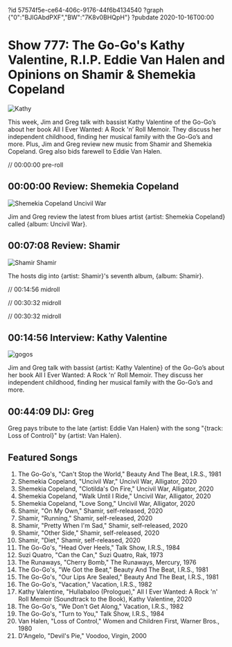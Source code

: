 ?id 57574f5e-ce64-406c-9176-44f6b4134540
?graph {"0":"BJlGAbdPXF","BW":"7K8v0BHQpH"}
?pubdate 2020-10-16T00:00
# Show 777: The Go-Go's Kathy Valentine, R.I.P. Eddie Van Halen and Opinions on Shamir & Shemekia Copeland

![Kathy](https://static.soundopinions.org/images/2020/kathy-v.jpeg)

This week, Jim and Greg talk with bassist Kathy Valentine of the Go-Go’s about her book All I Ever Wanted: A Rock 'n’ Roll Memoir. They discuss her independent childhood, finding her musical family with the Go-Go’s and more. Plus, Jim and Greg review new music from Shamir and Shemekia Copeland. Greg also bids farewell to Eddie Van Halen.


// 00:00:00 pre-roll

## 00:00:00 Review: Shemekia Copeland

![Shemekia Copeland Uncivil War](https://static.soundopinions.org/assets/777/09.jpg)

Jim and Greg review the latest from blues artist {artist: Shemekia Copeland} called {album: Uncivil War}.

## 00:07:08 Review: Shamir

![Shamir Shamir](https://static.soundopinions.org/assets/777/BW12.jpg)

The hosts dig into {artist: Shamir}'s seventh album, {album: Shamir}.

// 00:14:56 midroll

// 00:30:32 midroll

// 00:30:32 midroll

## 00:14:56 Interview: Kathy Valentine
![gogos](https://static.soundopinions.org/images/2020/gogos.jpeg)

Jim and Greg talk with bassist {artist: Kathy Valentine} of the Go-Go’s about her book All I Ever Wanted: A Rock 'n’ Roll Memoir. They discuss her independent childhood, finding her musical family with the Go-Go’s and more.

## 00:44:09 DIJ: Greg

Greg pays tribute to the late {artist: Eddie Van Halen} with the song "{track: Loss of Control}" by {artist: Van Halen}.


## Featured Songs

1. The Go-Go's, "Can't Stop the World," Beauty And The Beat, I.R.S., 1981
1. Shemekia Copeland, "Uncivil War," Uncivil War, Alligator, 2020
1. Shemekia Copeland, "Clotilda's On Fire," Uncivil War, Alligator, 2020
1. Shemekia Copeland, "Walk Until I Ride," Uncivil War, Alligator, 2020
1. Shemekia Copeland, "Love Song," Uncivil War, Alligator, 2020
1. Shamir, "On My Own," Shamir, self-released, 2020
1. Shamir, "Running," Shamir, self-released, 2020
1. Shamir, "Pretty When I'm Sad," Shamir, self-released, 2020
1. Shamir, "Other Side," Shamir, self-released, 2020
1. Shamir, "Diet," Shamir, self-released, 2020
1. The Go-Go's, "Head Over Heels," Talk Show, I.R.S., 1984
1. Suzi Quatro, "Can the Can," Suzi Quatro, Rak, 1973
1. The Runaways, "Cherry Bomb," The Runaways, Mercury, 1976
1. The Go-Go's, "We Got the Beat," Beauty And The Beat, I.R.S., 1981
1. The Go-Go's, "Our Lips Are Sealed," Beauty And The Beat, I.R.S., 1981
1. The Go-Go's, "Vacation," Vacation, I.R.S., 1982
1. Kathy Valentine, "Hullabaloo (Prologue)," All I Ever Wanted: A Rock 'n' Roll Memoir (Soundtrack to the Book), Kathy Valentine, 2020
1. The Go-Go's, "We Don't Get Along," Vacation, I.R.S., 1982
1. The Go-Go's, "Turn to You," Talk Show, I.R.S., 1984
1. Van Halen, "Loss of Control," Women and Children First, Warner Bros., 1980
1. D'Angelo, "Devil's Pie," Voodoo, Virgin, 2000


